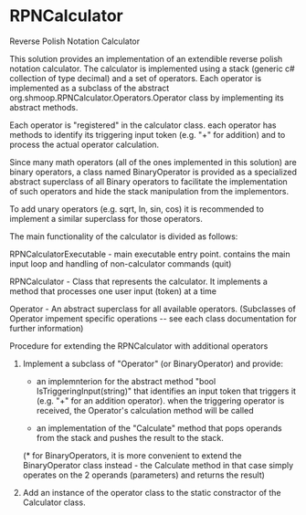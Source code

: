 RPNCalculator
=============

Reverse Polish Notation Calculator

This solution provides an implementation of an extendible reverse polish notation calculator.
The calculator is implemented using a stack (generic c# collection of type decimal) and a set of operators. Each operator is implemented as a subclass of the abstract org.shmoop.RPNCalculator.Operators.Operator class by implementing its abstract methods.

Each operator is "registered" in the calculator class. each operator has methods to identify its triggering input token (e.g. "+" for addition) and to process the actual operator calculation.
 
Since many math operators (all of the ones implemented in this solution) are binary operators, a class named BinaryOperator is provided as a specialized abstract superclass of all Binary operators to facilitate the implementation of such operators and hide the stack manipulation from the implementors.

To add unary operators (e.g. sqrt, ln, sin, cos) it is recommended to implement a similar superclass for those operators.

The main functionality of the calculator is divided as follows:

RPNCalculatorExecutable - main executable entry point. contains the main input loop and handling of non-calculator commands (quit)

RPNCalculator - Class that represents the calculator. It implements a method that processes one user input (token) at a time

Operator - An abstract superclass for all available operators.
(Subclasses of Operator impement specific operations -- see each class documentation for further information)

Procedure for extending the RPNCalculator with additional operators

1. Implement a subclass of "Operator" (or BinaryOperator) and provide:

	- an implemnterion for the abstract method "bool IsTriggeringInput(string)" that identifies an input token that triggers it (e.g. "+" for an addition operator). when the triggering operator is received, the Operator's calculation method will be called

	- an implementation of the "Calculate" method that pops operands from the stack and pushes the result to the stack.

	(* for BinaryOperators, it is more convenient to extend the BinaryOperator class instead - the Calculate method in that case simply operates on the 2 operands (parameters) and returns the result)

2. Add an instance of the operator class to the static constractor of the Calculator class.



